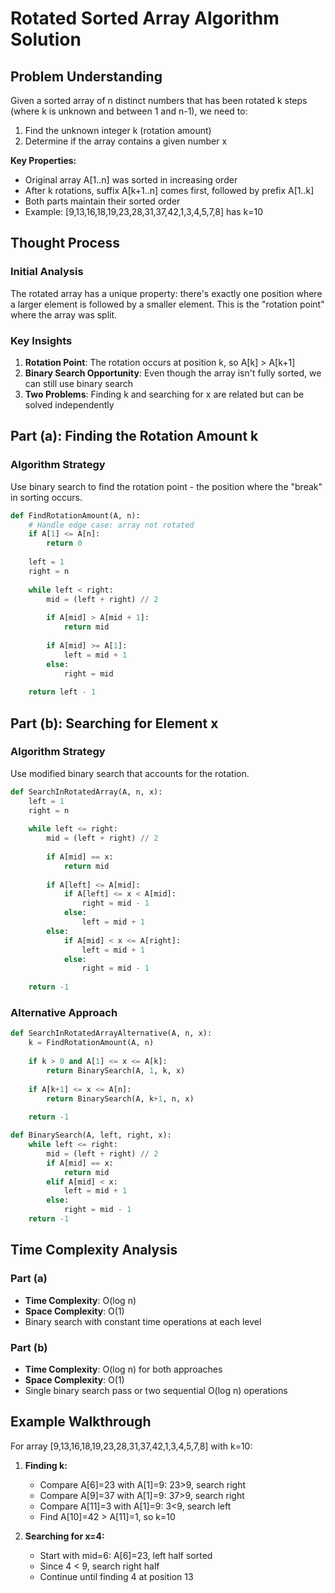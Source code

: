 # Rotated Sorted Array Algorithm Solution

## Problem Understanding

Given a sorted array of n distinct numbers that has been rotated k steps (where k is unknown and between 1 and n-1), we need to:
1. Find the unknown integer k (rotation amount)
2. Determine if the array contains a given number x

**Key Properties:**
- Original array A[1..n] was sorted in increasing order
- After k rotations, suffix A[k+1..n] comes first, followed by prefix A[1..k]
- Both parts maintain their sorted order
- Example: [9,13,16,18,19,23,28,31,37,42,1,3,4,5,7,8] has k=10

## Thought Process

### Initial Analysis
The rotated array has a unique property: there's exactly one position where a larger element is followed by a smaller element. This is the "rotation point" where the array was split.

### Key Insights
1. **Rotation Point**: The rotation occurs at position k, so A[k] > A[k+1]
2. **Binary Search Opportunity**: Even though the array isn't fully sorted, we can still use binary search
3. **Two Problems**: Finding k and searching for x are related but can be solved independently

## Part (a): Finding the Rotation Amount k

### Algorithm Strategy
Use binary search to find the rotation point - the position where the "break" in sorting occurs.

```python
def FindRotationAmount(A, n):
    # Handle edge case: array not rotated
    if A[1] <= A[n]:
        return 0
    
    left = 1
    right = n
    
    while left < right:
        mid = (left + right) // 2
        
        if A[mid] > A[mid + 1]:
            return mid
        
        if A[mid] >= A[1]:
            left = mid + 1
        else:
            right = mid
    
    return left - 1
```

## Part (b): Searching for Element x

### Algorithm Strategy
Use modified binary search that accounts for the rotation.

```python
def SearchInRotatedArray(A, n, x):
    left = 1
    right = n
    
    while left <= right:
        mid = (left + right) // 2
        
        if A[mid] == x:
            return mid
        
        if A[left] <= A[mid]:
            if A[left] <= x < A[mid]:
                right = mid - 1
            else:
                left = mid + 1
        else:
            if A[mid] < x <= A[right]:
                left = mid + 1
            else:
                right = mid - 1
    
    return -1
```

### Alternative Approach

```python
def SearchInRotatedArrayAlternative(A, n, x):
    k = FindRotationAmount(A, n)
    
    if k > 0 and A[1] <= x <= A[k]:
        return BinarySearch(A, 1, k, x)
    
    if A[k+1] <= x <= A[n]:
        return BinarySearch(A, k+1, n, x)
    
    return -1

def BinarySearch(A, left, right, x):
    while left <= right:
        mid = (left + right) // 2
        if A[mid] == x:
            return mid
        elif A[mid] < x:
            left = mid + 1
        else:
            right = mid - 1
    return -1
```

## Time Complexity Analysis

### Part (a)
- **Time Complexity**: O(log n)
- **Space Complexity**: O(1)
- Binary search with constant time operations at each level

### Part (b)
- **Time Complexity**: O(log n) for both approaches
- **Space Complexity**: O(1)
- Single binary search pass or two sequential O(log n) operations

## Example Walkthrough

For array [9,13,16,18,19,23,28,31,37,42,1,3,4,5,7,8] with k=10:

1. **Finding k:**
   - Compare A[6]=23 with A[1]=9: 23>9, search right
   - Compare A[9]=37 with A[1]=9: 37>9, search right
   - Compare A[11]=3 with A[1]=9: 3<9, search left
   - Find A[10]=42 > A[11]=1, so k=10

2. **Searching for x=4:**
   - Start with mid=6: A[6]=23, left half sorted
   - Since 4 < 9, search right half
   - Continue until finding 4 at position 13